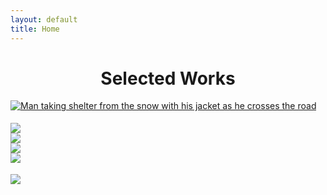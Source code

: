 ```yaml
---
layout: default
title: Home
---
```



<div class="container">
    <h1 align="center"> Selected Works </h1>
    <div class="row row-m-t"></div>
    <div class="gallery">
        <div class="row justify-content-center">
                <a href="https://res.cloudinary.com/matchapixel/image/upload/v1585240134/snow_day_1_dgxxud.jpg" data-title="OPM Delivered | Bethesda, 2020" data-lightbox="Selected Works"><img src="https://res.cloudinary.com/matchapixel/image/upload/c_scale,q_auto:best,w_1955/v1585240134/snow_day_1_dgxxud.jpg" img alt="Man taking shelter from the snow with his jacket as he crosses the road" class="responsive">
                </a>
        </div>
        <!--  row 1 ends -->
        <div class="row row-m-t"></div>
                <div class="row justify-content-center">
                    <a href="https://res.cloudinary.com/matchapixel/image/upload/v1585248966/sf_golden_gate_gxrhpx.jpg" data-title="Golden Hour at Golden Gate | San Francisco, CA | 2019" data-lightbox="Selected Works"><img src="https://res.cloudinary.com/matchapixel/image/upload/c_scale,q_auto:best,w_3000/v1585248966/sf_golden_gate_gxrhpx.jpg" style="margin-top:18.083px" class="responsive">
                    </a>
                 </div>
        <!--  row 2 ends -->
        <div class="row row-m-t"></div>
                <div class="row justify-content-center">
                        <a href="https://res.cloudinary.com/matchapixel/image/upload/v1585242289/lake22_bsqkk2.jpg" data-title="Late Night Shift | Washington DC, 2019" data-lightbox="Selected Works"><img src="https://res.cloudinary.com/matchapixel/image/upload/c_scale,h_2705,q_100/v1585242289/lake22_bsqkk2.jpg" class="responsive">
                        </a>
                </div>
        <!-- row 3 ends -->
        <div class="row row-m-t"></div>
                <div class="row justify-content-center">
                        <a href="https://res.cloudinary.com/matchapixel/image/upload/v1585518653/bicycle_xu7ltz.jpg" data-title="Bicycle | Osaka, Japan | 2019" data-lightbox="Selected Works"><img src="https://res.cloudinary.com/matchapixel/image/upload/c_scale,q_auto:best,w_2705/v1585518653/bicycle_xu7ltz.jpg" class="responsive">
                        </a>
                </div>
        <!-- row 4 ends -->
        <div class="row row-m-t"></div>
                <div class="row justify-content-center">
                        <a href="https://res.cloudinary.com/matchapixel/image/upload/v1585240885/valencia_arts_and_science_xdfbqe.jpg" data-title="Camoflauge | Valencia, Spain | 2020" data-lightbox="Selected Works"><img src="https://res.cloudinary.com/matchapixel/image/upload/c_scale,q_100,w_3000/v1585240885/valencia_arts_and_science_xdfbqe.jpg" class="responsive">
                        </a>
                </div>
        <!-- row 5 ends -->
        <div class="row row-m-t"></div>
                <div class="row justify-content-center">
                        <a href="https://res.cloudinary.com/matchapixel/image/upload/v1585250300/autumn_in_hokkaido_dtnjsm.jpg" data-title="Autumn in Hokkaido | Onuma, Japan | 2019" data-lightbox="Selected Works"><img src="https://res.cloudinary.com/matchapixel/image/upload/c_scale,q_100,w_2705/v1585250300/autumn_in_hokkaido_dtnjsm.jpg" style="margin-top:18.083px" class="responsive">
                        </a>
                </div>
        <!-- row 6 ends -->
</div>
